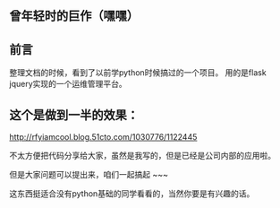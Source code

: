 ## 曾年轻时的巨作（嘿嘿）

## 前言

整理文档的时候，看到了以前学python时候搞过的一个项目。
用的是flask jquery实现的一个运维管理平台。

## 这个是做到一半的效果：
http://rfyiamcool.blog.51cto.com/1030776/1122445


不太方便把代码分享给大家，虽然是我写的，但是已经是公司内部的应用啦。

但是大家问题可以提出来，咱们一起搞起 ~~~

这东西挺适合没有python基础的同学看看的，当然你要是有兴趣的话。

